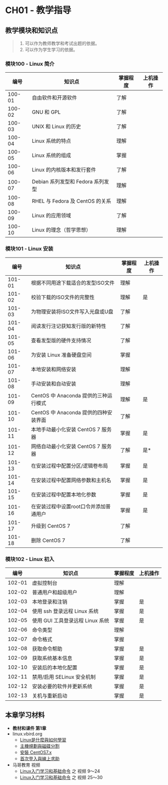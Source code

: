 # CH01 - 教学指导

## 教学模块和知识点

> 1. 可以作为教师教学和考试出题的依据。
> 2. 可以作为学生学习的依据。


### 模块100 - Linux 简介

| 编号   |           知识点                  | 掌握程度 | 上机操作 |
| ------ | --------------------------------- | -------- | -------- |
| 100-01 | 自由软件和开源软件                |   了解   |          |
| 100-02 | GNU 和 GPL                        |   了解   |          |
| 100-03 | UNIX 和 Linux 的历史              |   了解   |          |
| 100-04 | Linux 系统的特点                  |   理解   |          |
| 100-05 | Linux 系统的组成                  |   掌握   |          |
| 100-06 | Linux 的内核版本和发行套件        |   了解   |          |
| 100-07 | Debian 系列发型和 Fedora 系列发型 |   理解   |          |
| 100-08 | RHEL 与 Fedora 及 CentOS 的关系   |   理解   |          |
| 100-09 | Linux 的应用领域                  |   了解   |          |
| 100-10 | Linux 的理念（哲学思想）           |   理解   |          |

### 模块101 - Linux 安装

|  编号  |           知识点                        | 掌握程度 | 上机操作 |
| ------ | --------------------------------------- | -------- | -------- |
| 101-01 | 根据不同用途下载适合的发型ISO文件       |   理解   |          |
| 101-02 | 校验下载的ISO文件的完整性               |   理解   |   是     |
| 101-03 | 为物理安装将ISO文件写入光盘或U盘        |   了解   |          |
| 101-04 | 阅读发行注记获知发行版的新特性          |   了解   |          |
| 101-05 | 查看发型版的硬件支持情况                |   了解   |          |
| 101-06 | 为安装 Linux 准备硬盘空间               |   掌握   |          |
| 101-07 | 本地安装和网络安装                      |   理解   |          |
| 101-08 | 手动安装和自动安装                      |   理解   |          |
| 101-09 | CentOS 中 Anaconda 提供的三种运行模式   |   理解   |   是     |
| 101-10 | CentOS 中 Anaconda 提供的四种安装界面   |   了解   |          |
| 101-11 | 本地手动最小化安装 CentOS 7 服务器      |   掌握   |   是     |
| 101-12 | 网络自动最小化安装 CentOS 7 服务器      |   了解   |   是*    |
| 101-13 | 在安装过程中配置分区/逻辑卷布局         |   掌握   |   是     |
| 101-14 | 在安装过程中配置网络参数和主机名        |   掌握   |   是     |
| 101-15 | 在安装过程中配置本地化参数              |   掌握   |   是     |
| 101-16 | 在安装过程中设置root口令并添加普通用户  |   掌握   |   是     |
| 101-17 | 升级到 CentOS 7                         |   了解   |          |
| 101-18 | 删除 CentOS 7                           |   了解   |          |


### 模块102 - Linux 初入

|  编号  |           知识点                  | 掌握程度 | 上机操作 |
| ------ | -------------------------------- | -------- | -------- |
| 102-01 | 虚拟控制台                        |   理解   |          |
| 102-02 | 普通用户和超级用户                |   理解   |          |
| 102-03 | 本地登录和注销                    |   掌握   |   是     |
| 102-04 | 使用 ssh 登录远程 Linux 系统      |   掌握   |   是     |
| 102-05 | 使用 GUI 工具登录远程 Linux 系统  |   掌握   |   是     |
| 102-06 | 命令类型                         |   理解   |          |
| 102-07 | 命令格式                         |   掌握   |          |
| 102-08 | 获取命令帮助                     |   掌握   |   是     |
| 102-09 | 获取系统基本信息                  |   掌握   |   是     |
| 102-10 | 安装后的本地化配置                |   掌握   |   是     |
| 102-11 | 禁用/启用 SELinux 安全机制        |   掌握   |   是     |
| 102-12 | 安装必要的软件并更新系统           |   掌握   |   是     |
| 102-13 | 关机与重新启动                    |   掌握   |   是     |


## 本章学习材料

* **教材和课件 第1章**
* linux.vbird.org
  * [Linux是什麼與如何學習](http://linux.vbird.org/linux_basic/0110whatislinux.php)
  * [主機規劃與磁碟分割](http://linux.vbird.org/linux_basic/0130designlinux.php)
  * [安裝 CentOS7.x](http://linux.vbird.org/linux_basic/0157installcentos7.php)
  * [首次登入與線上求助](http://linux.vbird.org/linux_basic/0160startlinux.php)
* 马哥教育 视频
  * [Linux入门学习和基础命令](http://edu.51cto.com/course/course_id-5524.html) 之 视频 9～24
  * [Linux入门学习和基础命令](http://edu.51cto.com/course/course_id-5524.html) 之 视频 25～30 
